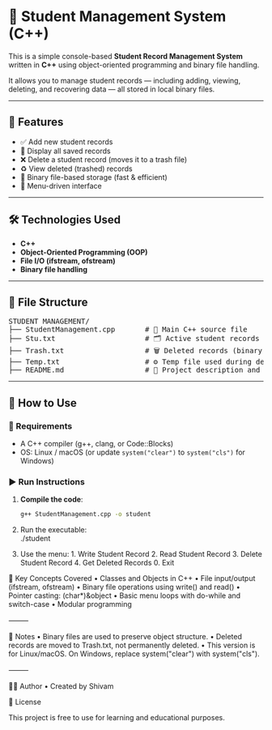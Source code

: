 # 📘 Student Management System (C++)

This is a simple console-based **Student Record Management System** written in **C++** using object-oriented programming and binary file handling.

It allows you to manage student records — including adding, viewing, deleting, and recovering data — all stored in local binary files.

---

## 🚀 Features

- ✅ Add new student records
- 📄 Display all saved records
- ❌ Delete a student record (moves it to a trash file)
- ♻️ View deleted (trashed) records
- 💾 Binary file-based storage (fast & efficient)
- 🎯 Menu-driven interface

---

## 🛠 Technologies Used

- **C++**
- **Object-Oriented Programming (OOP)**
- **File I/O (ifstream, ofstream)**
- **Binary file handling**

---

## 📂 File Structure
<pre>
STUDENT MANAGEMENT/
├── StudentManagement.cpp       # 🔹 Main C++ source file
├── Stu.txt                     # 🗂️ Active student records (binary)
├── Trash.txt                   # 🗑️ Deleted records (binary)
├── Temp.txt                    # ⚙️ Temp file used during deletion
├── README.md                   # 📘 Project description and usage
</pre>


---

## 📌 How to Use

### 🧱 Requirements
- A C++ compiler (g++, clang, or Code::Blocks)
- OS: Linux / macOS (or update `system("clear")` to `system("cls")` for Windows)

### ▶️ Run Instructions

1. **Compile the code**:
   ```bash
   g++ StudentManagement.cpp -o student
   
2.    Run the executable:   
   ./student

3.    Use the menu:
    1. Write Student Record
    2. Read Student Record
    3. Delete Student Record
    4. Get Deleted Records
    0. Exit
    
    
🧠 Key Concepts Covered
    •    Classes and Objects in C++
    •    File input/output (ifstream, ofstream)
    •    Binary file operations using write() and read()
    •    Pointer casting: (char*)&object
    •    Basic menu loops with do-while and switch-case
    •    Modular programming

⸻

📎 Notes
    •    Binary files are used to preserve object structure.
    •    Deleted records are moved to Trash.txt, not permanently deleted.
    •    This version is for Linux/macOS. On Windows, replace system("clear") with system("cls").

⸻

🙋‍♂️ Author
    •    Created by Shivam

📄 License

This project is free to use for learning and educational purposes.
